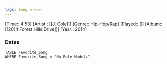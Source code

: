 ```yaml
---
tags: Song ⭐⭐⭐⭐⭐ 
---
```

[Time:: 4:53]
[Artist:: [[J. Cole]]]
[Genre:: Hip-Hop/Rap]
[Played:: 3]
[Album:: [[2014 Forest Hills Drive]]]
[Year:: 2014]
### Dates
````dataview
TABLE Favorite_Song
WHERE Favorite_Song = "No Role Modelz"
````